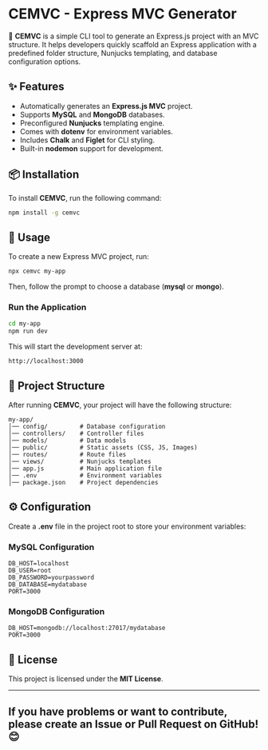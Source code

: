 # CEMVC - Express MVC Generator

🚀 **CEMVC** is a simple CLI tool to generate an Express.js project with an MVC structure. It helps developers quickly scaffold an Express application with a predefined folder structure, Nunjucks templating, and database configuration options.

## ✨ Features

- Automatically generates an **Express.js MVC** project.
- Supports **MySQL** and **MongoDB** databases.
- Preconfigured **Nunjucks** templating engine.
- Comes with **dotenv** for environment variables.
- Includes **Chalk** and **Figlet** for CLI styling.
- Built-in **nodemon** support for development.

## 📦 Installation

To install **CEMVC**, run the following command:

```sh
npm install -g cemvc
```

## 🚀 Usage

To create a new Express MVC project, run:

```sh
npx cemvc my-app
```

Then, follow the prompt to choose a database (**mysql** or **mongo**).

### Run the Application

```sh
cd my-app
npm run dev
```

This will start the development server at:

```
http://localhost:3000
```

## 📂 Project Structure

After running **CEMVC**, your project will have the following structure:

```
my-app/
│── config/         # Database configuration
│── controllers/    # Controller files
│── models/         # Data models
│── public/         # Static assets (CSS, JS, Images)
│── routes/         # Route files
│── views/          # Nunjucks templates
│── app.js          # Main application file
│── .env            # Environment variables
│── package.json    # Project dependencies
```

## ⚙️ Configuration

Create a **.env** file in the project root to store your environment variables:

### MySQL Configuration

```
DB_HOST=localhost
DB_USER=root
DB_PASSWORD=yourpassword
DB_DATABASE=mydatabase
PORT=3000
```

### MongoDB Configuration

```
DB_HOST=mongodb://localhost:27017/mydatabase
PORT=3000
```

## 📜 License

This project is licensed under the **MIT License**.

---

## If you have problems or want to contribute, please create an Issue or Pull Request on GitHub! 😊
